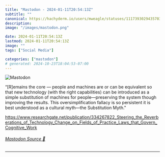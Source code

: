 ```yaml
---
title: "Mastodon - 2024-01-11T20:54:13Z"
subtitle: ""
canonical: https://hachyderm.io/users/mweagle/statuses/111739302943570339
description:
image: "/images/mastodon.png"

date: 2024-01-11T20:54:13Z
lastmod: 2024-01-11T20:54:13Z
image: ""
tags: ["Social Media"]

categories: ["mastodon"]
# generated: 2024-10-23T18:04:53-07:00
---
```

![Mastodon](/images/mastodon.png)

<p>“[R]emains the core — people and machines are or can be equivalent so that new technology (with the right capabilities) can be introduced as a simple substitution of machines for people—preserving the system though improving the results. This oversimplification fallacy is so persistent it is best understood as a cultural myth—the Substitution Myth.&quot;</p><p><a href="https://www.researchgate.net/publication/334267822_Steering_the_Reverberations_of_Technology_Change_on_Fields_of_Practice_Laws_that_Govern_Cognitive_Work" target="_blank" rel="nofollow noopener noreferrer" translate="no"><span class="invisible">https://www.</span><span class="ellipsis">researchgate.net/publication/3</span><span class="invisible">34267822_Steering_the_Reverberations_of_Technology_Change_on_Fields_of_Practice_Laws_that_Govern_Cognitive_Work</span></a></p>


###### [Mastodon Source 🐘](https://hachyderm.io/@mweagle/111739302943570339)

___
